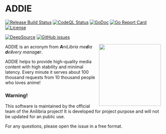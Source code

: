 # ADDIE

[![Release Build Status](https://github.com/MindHunter86/addie/actions/workflows/addie-code-builder.yml/badge.svg?event=release)](https://github.com/MindHunter86/addie/actions/workflows/addie-code-builder.yml)
[![CodeQL Status](https://github.com/MindHunter86/addie/actions/workflows/codeql.yml/badge.svg)](https://github.com/MindHunter86/addie/actions/workflows/codeql.yml)
[![GoDoc](https://godoc.org/github.com/Mindhunter86/addie?status.svg)](https://godoc.org/github.com/Mindhunter86/addie)
[![Go Report Card](https://goreportcard.com/badge/github.com/Mindhunter86/addie)](https://goreportcard.com/report/github.com/Mindhunter86/addie)
[![License](https://img.shields.io/badge/license-MIT%20License-blue.svg)](https://github.com/Mindhunter86/addie/LICENSE)

[![DeepSource](https://deepsource.io/gh/MindHunter86/addie.svg/?label=active+issues&show_trend=true&token=AtG-lWiJr05mqoRLQqksdr54)](https://deepsource.io/gh/MindHunter86/addie/?ref=repository-badge)
[![GitHub issues](https://img.shields.io/github/issues/Mindhunter86/addie.svg)](https://github.com/Mindhunter86/addie/issues)


<div>
    <a href="https://anilibria.tv/">
        <img align="right" alt="" src="https://avatars.githubusercontent.com/u/43943370?s=200&v=4" width="200" height="200" />
    </a>
</div>

ADDIE is an acronym from _**A**niLibria me**d**ia **d**el**i**very manag**e**r_.

ADDIE helps to provide high-quality media content with high stability and minimal latency. Every minute it serves about 100 thousand requests from 10 thousand people who loves anime!

### Warning!

This software is maintained by the official team of the Anilibria project! It is developed for project purpose and will not be updated for an public use.

For any questions, please open the issue in a free format.
